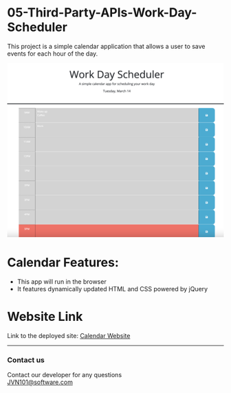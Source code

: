# 05-Third-Party-APIs-Work-Day-Scheduler

This project is a simple calendar application that allows a user to save events for each hour of the day. 

![Calendar](/Assets/Images/Calendar-screenshot.png) 


 
# Calendar Features:
 * This app will run in the browser <br />
 * It features dynamically updated HTML and CSS powered by jQuery<br />


# Website Link

 Link to the deployed site: 
  [Calendar Website](https://jvn101.github.io/05-Third-Party-APIs-Work-Day-Scheduler/)

 

***
### Contact us
Contact our developer for any questions <br />
<JVN101@software.com>


